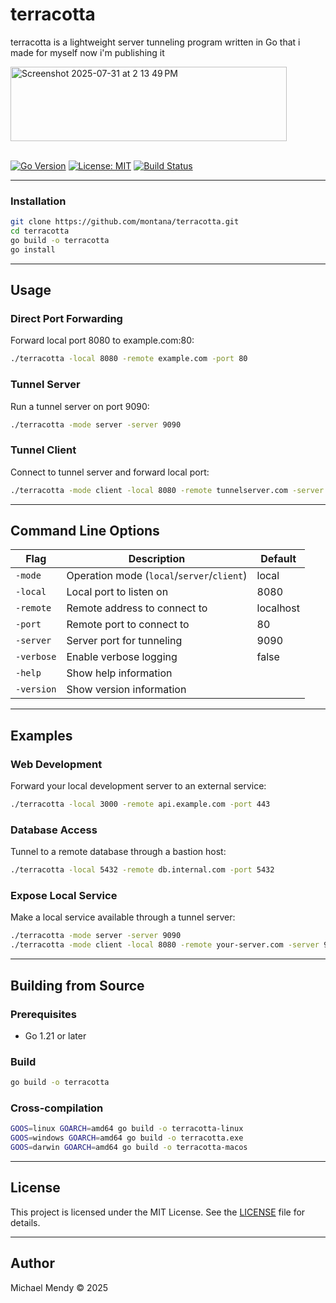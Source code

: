 # terracotta

terracotta is a lightweight server tunneling program written in Go that i made for myself now i'm publishing it

<img width="442" height="119" alt="Screenshot 2025-07-31 at 2 13 49 PM" src="https://github.com/user-attachments/assets/ad985dfa-685e-4483-aed1-faa1e1c2b436" />

<br>[![Go Version](https://img.shields.io/badge/go-1.21%2B-blue)](https://golang.org/dl/) [![License: MIT](https://img.shields.io/badge/License-MIT-yellow.svg)](LICENSE) [![Build Status](https://app.travis-ci.com/Montana/terracotta.svg?token=U865GtC2ptqX3Ezf3Fzb&branch=master)](https://app.travis-ci.com/Montana/terracotta)</br>

---

### Installation

```bash
git clone https://github.com/montana/terracotta.git
cd terracotta
go build -o terracotta
go install
```

---

## Usage

### Direct Port Forwarding
Forward local port 8080 to example.com:80:
```bash
./terracotta -local 8080 -remote example.com -port 80
```

### Tunnel Server
Run a tunnel server on port 9090:
```bash
./terracotta -mode server -server 9090
```

### Tunnel Client
Connect to tunnel server and forward local port:
```bash
./terracotta -mode client -local 8080 -remote tunnelserver.com -server 9090
```

---

## Command Line Options

| Flag        | Description                                 | Default   |
|-------------|---------------------------------------------|-----------|
| `-mode`     | Operation mode (`local`/`server`/`client`)  | local     |
| `-local`    | Local port to listen on                     | 8080      |
| `-remote`   | Remote address to connect to                | localhost |
| `-port`     | Remote port to connect to                   | 80        |
| `-server`   | Server port for tunneling                   | 9090      |
| `-verbose`  | Enable verbose logging                      | false     |
| `-help`     | Show help information                       |           |
| `-version`  | Show version information                    |           |

---

## Examples

### Web Development
Forward your local development server to an external service:
```bash
./terracotta -local 3000 -remote api.example.com -port 443
```

### Database Access
Tunnel to a remote database through a bastion host:
```bash
./terracotta -local 5432 -remote db.internal.com -port 5432
```

### Expose Local Service
Make a local service available through a tunnel server:
```bash
./terracotta -mode server -server 9090
./terracotta -mode client -local 8080 -remote your-server.com -server 9090
```

---

## Building from Source

### Prerequisites
- Go 1.21 or later

### Build
```bash
go build -o terracotta
```

### Cross-compilation
```bash
GOOS=linux GOARCH=amd64 go build -o terracotta-linux
GOOS=windows GOARCH=amd64 go build -o terracotta.exe
GOOS=darwin GOARCH=amd64 go build -o terracotta-macos
```

---

## License

This project is licensed under the MIT License. See the [LICENSE](LICENSE) file for details.

---

## Author

Michael Mendy © 2025
